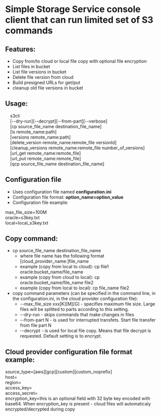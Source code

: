 # Simple Storage Service console client that can run limited set of S3 commands

## Features:
- Copy from/to cloud or local file copy with optional file encryption
- List files in bucket
- List file versions in bucket
- Delete file version from cloud
- Build presigned URLs for get/put
- cleanup old file versions in bucket

## Usage:
&nbsp;&nbsp;&nbsp;&nbsp;s3cli<br>
&nbsp;&nbsp;&nbsp;&nbsp;[--dry-run][--decrypt][--from-part][--verbose]<br>
&nbsp;&nbsp;&nbsp;&nbsp;[cp source_file_name destination_file_name]<br>
&nbsp;&nbsp;&nbsp;&nbsp;[ls remote_name:path]<br>
&nbsp;&nbsp;&nbsp;&nbsp;[versions remote_name:path]<br>
&nbsp;&nbsp;&nbsp;&nbsp;[delete_version remote_name:remote_file versionId]<br>
&nbsp;&nbsp;&nbsp;&nbsp;[cleanup_versions remote_name:remote_file number_of_versions]<br>
&nbsp;&nbsp;&nbsp;&nbsp;[url_get remote_name:remote_file]<br>
&nbsp;&nbsp;&nbsp;&nbsp;[url_put remote_name:remote_file]<br>
&nbsp;&nbsp;&nbsp;&nbsp;[qcp source_file_name destination_file_name]<br>

## Configuration file
- Uses configuration file named **configuration.ini**
- Configuration file format: **option_name=option_value**
- Configuration file example:

max_file_size=100M<br>
oracle=s3key.txt<br>
local=local_s3key.txt

## Copy command:
  - cp source_file_name destination_file_name
    - where file name has the following format [cloud_provider_name:]file_name
    - example (copy from local to cloud): cp file1 oracle:bucket_name/file_name
    - example (copy from cloud to local): cp oracle:bucket_name/file_name file2
    - example (copy from local to local): cp file_name file2
  - copy command parameters (can be specified in the command line, in the configuration.ini, in the cloud provider configuration file):
    - --max_file_size xxx[K][M][G] - specifies maximum file size. Large files will be splitted to parts according to this setting.
    - --dry-run - skips commands that make changes in files
    - --from-part N - is used for interrupted transfets. Start file transfer from file part N
    - --decrypt - is used for local file copy. Means that file decrypt is requested. Default setting is to encrypt.

## Cloud provider configuration file format example:
source_type=[aws][gcp][custom][custom_noprefix]<br>
host=<br>
region=<br>
access_key=<br>
access_secret=<br>
encryption_key=this is an optional field with 32 byte key encoded with base64. When encryption_key is present - cloud files will automaticaly encrypted/decrypted during copy

